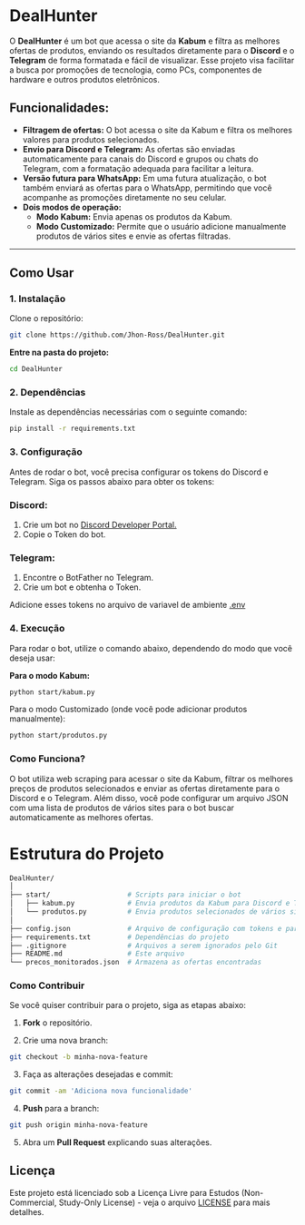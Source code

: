 # **DealHunter**

O **DealHunter** é um bot que acessa o site da **Kabum** e filtra as melhores ofertas de produtos, enviando os resultados diretamente para o **Discord** e o **Telegram** de forma formatada e fácil de visualizar. Esse projeto visa facilitar a busca por promoções de tecnologia, como PCs, componentes de hardware e outros produtos eletrônicos.

## **Funcionalidades:**

- **Filtragem de ofertas:** O bot acessa o site da Kabum e filtra os melhores valores para produtos selecionados.
- **Envio para Discord e Telegram:** As ofertas são enviadas automaticamente para canais do Discord e grupos ou chats do Telegram, com a formatação adequada para facilitar a leitura.
- **Versão futura para WhatsApp:** Em uma futura atualização, o bot também enviará as ofertas para o WhatsApp, permitindo que você acompanhe as promoções diretamente no seu celular.
- **Dois modos de operação:**
  - **Modo Kabum:** Envia apenas os produtos da Kabum.
  - **Modo Customizado:** Permite que o usuário adicione manualmente produtos de vários sites e envie as ofertas filtradas.

---

## **Como Usar**

### **1. Instalação**

Clone o repositório:

```bash
git clone https://github.com/Jhon-Ross/DealHunter.git
```

**Entre na pasta do projeto:**
```bash
cd DealHunter
```

### **2. Dependências**
Instale as dependências necessárias com o seguinte comando:
```bash
pip install -r requirements.txt
```

### **3. Configuração**
Antes de rodar o bot, você precisa configurar os tokens do Discord e Telegram. Siga os passos abaixo para obter os tokens:

### Discord:
1. Crie um bot no <a href="https://discord.com/developers/docs/intro">Discord Developer Portal.</a>
2. Copie o Token do bot.

### Telegram:
1. Encontre o BotFather no Telegram.
2. Crie um bot e obtenha o Token.

Adicione esses tokens no arquivo de variavel de ambiente <a href="#">.env</a>

### 4. Execução
Para rodar o bot, utilize o comando abaixo, dependendo do modo que você deseja usar:

**Para o modo Kabum:**
```bash
python start/kabum.py
```

Para o modo Customizado (onde você pode adicionar produtos manualmente):
```bash
python start/produtos.py
```

### Como Funciona?
O bot utiliza web scraping para acessar o site da Kabum, filtrar os melhores preços de produtos selecionados e enviar as ofertas diretamente para o Discord e o Telegram. Além disso, você pode configurar um arquivo JSON com uma lista de produtos de vários sites para o bot buscar automaticamente as melhores ofertas.

# Estrutura do Projeto
```bash
DealHunter/
│
├── start/                   # Scripts para iniciar o bot
│   ├── kabum.py             # Envia produtos da Kabum para Discord e Telegram
│   └── produtos.py          # Envia produtos selecionados de vários sites
│
├── config.json              # Arquivo de configuração com tokens e parâmetros
├── requirements.txt         # Dependências do projeto
├── .gitignore               # Arquivos a serem ignorados pelo Git
├── README.md                # Este arquivo
└── precos_monitorados.json  # Armazena as ofertas encontradas
```
### Como Contribuir
Se você quiser contribuir para o projeto, siga as etapas abaixo:

1. **Fork** o repositório.

2. Crie uma nova branch:
```bash
git checkout -b minha-nova-feature
```
3. Faça as alterações desejadas e commit:
```bash
git commit -am 'Adiciona nova funcionalidade'
```
4. **Push** para a branch:
```bash
git push origin minha-nova-feature
```
5. Abra um **Pull Request** explicando suas alterações.

## **Licença**
Este projeto está licenciado sob a Licença Livre para Estudos (Non-Commercial, Study-Only License) - veja o arquivo <a href="#">LICENSE</a> para mais detalhes.